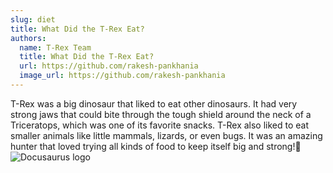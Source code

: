 ```yaml
---
slug: diet
title: What Did the T-Rex Eat?
authors:
  name: T-Rex Team
  title: What Did the T-Rex Eat?
  url: https://github.com/rakesh-pankhania
  image_url: https://github.com/rakesh-pankhania
---
```


T-Rex was a big dinosaur that liked to eat other dinosaurs. It had very strong jaws that could bite through the tough shield around the neck of a Triceratops, which was one of its favorite snacks. T-Rex also liked to eat smaller animals like little mammals, lizards, or even bugs. It was an amazing hunter that loved trying all kinds of food to keep itself big and strong!🦕
![Docusaurus logo](/img/trex1.webp)